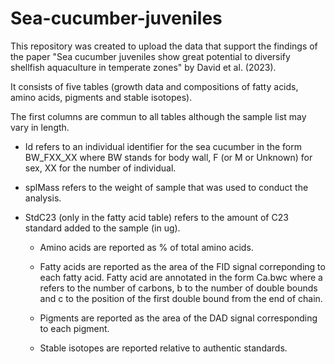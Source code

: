 # Sea-cucumber-juveniles

This repository was created to upload the data that support the findings of the paper "Sea cucumber juveniles show great potential to diversify shellfish aquaculture in temperate zones" by David et al. (2023).

It consists of five tables (growth data and compositions of fatty acids, amino acids, pigments and stable isotopes).

The first columns are commun to all tables although the sample list may vary in length.

- Id refers to an individual identifier for the sea cucumber in the form BW_FXX_XX where BW stands for body wall, F (or M or Unknown) for sex, XX for the number of individual.

- splMass refers to the weight of sample that was used to conduct the analysis.

- StdC23 (only in the fatty acid table) refers to the amount of C23 standard added to the sample (in ug).

  - Amino acids are reported as % of total amino acids.

  - Fatty acids are reported as the area of the FID signal correponding to each fatty acid. Fatty acid are annotated in the form Ca.bwc where a refers to the number of carbons, b to the number of double bounds and c to the position of the first double bound from the end of chain.

  - Pigments are reported as the area of the DAD signal corresponding to each pigment.
  
  - Stable isotopes are reported relative to authentic standards.
